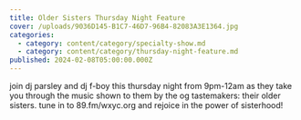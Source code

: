```yaml
---
title: Older Sisters Thursday Night Feature
cover: /uploads/9036D145-B1C7-46D7-96B4-82083A3E1364.jpg
categories:
  - category: content/category/specialty-show.md
  - category: content/category/thursday-night-feature.md
published: 2024-02-08T05:00:00.000Z
---
```


join dj parsley and dj f-boy this thursday night from 9pm-12am as they take you through the music shown to them by the og tastemakers: their older sisters. tune in to 89.fm/wxyc.org and rejoice in the power of sisterhood!

